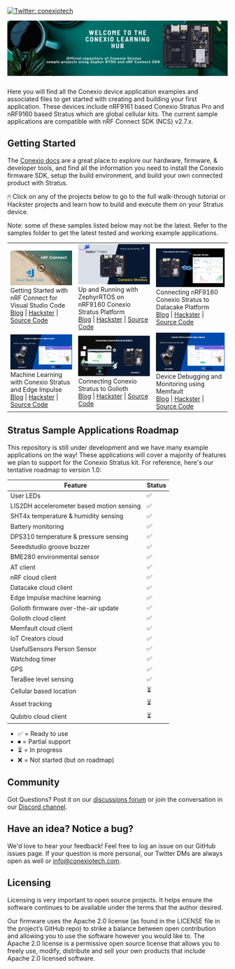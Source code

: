 [![Twitter: conexiotech](https://img.shields.io/twitter/follow/conexiotech.svg?style=social)](https://twitter.com/conexiotech)

<img src="Design/banner.png" style="margin-bottom:10px" />

Here you will find all the Conexio device application examples and associated files to get started with creating and building your first application.
These devices include nRF9161 based Conexio Stratus Pro and nRF9160 based Stratus which are global cellular kits.
The current sample applications are compatible with nRF Connect SDK (NCS) v2.7.x. 

## Getting Started

The [Conexio docs](https://docs.conexiotech.com/) are a great place to explore our hardware, firmware, & developer tools, and find all the information you need to install the Conexio firmware SDK, setup the build environment, and build your own connected product with Stratus.

🖱 Click on any of the projects below to go to the full walk-through tutorial or Hackster projects and learn how to build and execute them on your Stratus device. 

Note: some of these samples listed below may not be the latest. Refer to the samples folder to get the latest tested and working example applications.

<table>    
    <tr>
        <td>
            <img src="Design/nRFConnect.png" /><br/>
            Getting Started with nRF Connect for Visual Studio Code <br/>
            <a href="https://www.rajeevpiyare.com/posts/nrfconnect-vs-code/">Blog</a> | <a href="https://www.hackster.io/piyareraj/getting-started-with-nrf-connect-for-visual-studio-code-24c882">Hackster</a> | <a href="samples/conexio_stratus/led_blink/">Source Code</a>
        </td>  
        <td>
            <img src="Design/getting_started.png" /><br/>
            Up and Running with ZephyrRTOS on nRF9160 Conexio Stratus Platform <br/>
            <a href="https://www.rajeevpiyare.com/posts/stratus-getting-started/">Blog</a> | <a href="https://www.hackster.io/piyareraj/up-and-running-with-zephyrrtos-on-conexio-stratus-iot-kit-4661a3">Hackster</a> | <a href="samples/conexio_stratus/led_blink/">Source Code</a>
        </td>        
        <td>
            <img src="Design/datacake.png"/><br/>
            Connecting nRF9160 Conexio Stratus to Datacake Platform <br/>
            <a href="https://www.rajeevpiyare.com/posts/stratus-to-datacake/">Blog</a> | <a href="https://www.hackster.io/piyareraj/how-to-connect-and-visualize-iot-data-using-datacake-cloud-2f6681">Hackster</a> | <a href="samples/conexio_stratus/datacake/">Source Code</a>
        </td>       
    </tr>
    <tr>
        <td>
            <img src="Design/edge_impulse.png"/><br/>
            Machine Learning with Conexio Stratus and Edge Impulse <br/>
            <a href="https://www.rajeevpiyare.com/posts/edge-impulse/">Blog</a> | <a href="https://www.hackster.io/piyareraj/machine-learning-with-conexio-stratus-and-edge-impulse-25ad20">Hackster</a> | <a href="https://github.com/Conexiotechnologies/conexio-firmware-sdk/tree/v1.7.0/samples/edge_impulse">Source Code</a>
        </td>        
        <td>
            <img src="Design/golioth.png"/><br/>
            Connecting Conexio Stratus to Golioth <br/>
            <a href="https://www.rajeevpiyare.com/posts/stratus-to-golioth/">Blog</a> | <a href="https://www.hackster.io/piyareraj/connecting-conexio-stratus-to-golioth-platform-e15cd9">Hackster</a> | <a href="https://github.com/Conexiotechnologies/conexio-firmware-sdk/tree/v2.1.1/samples/golioth/stratus_lightdb_stream">Source Code</a>
        </td>
        <td>
            <img src="Design/edge_impulse.png"/><br/>
            Device Debugging and Monitoring using Memfault <br/>
            <a href="https://www.rajeevpiyare.com/posts/stratus-to-memfault/">Blog</a> | <a href="https://www.hackster.io/piyareraj/remote-device-debugging-and-monitoring-using-memfault-093aee">Hackster</a> | <a href="https://github.com/Conexiotechnologies/conexio-firmware-sdk/tree/v1.7.0/samples/memfault">Source Code</a>
        </td>        
    </tr>
</table>


## Stratus Sample Applications Roadmap

This repository is still under development and we have many example applications on the way! These applications will cover a majority of features we plan to support for the Conexio Stratus kit. For reference, here's our tentative roadmap to version 1.0:

| Feature                                        | Status |
| -----------------------------------------------| ------ |
| User LEDs									     | ✅ | 
| LIS2DH accelerometer based motion sensing      | ✅ | 
| SHT4x temperature & humidity sensing           | ✅ |
| Battery monitoring                             | ✅ |
| DPS310 temperature & pressure sensing          | ✅ |
| Seeedstudio groove buzzer            			 | ✅ |
| BME280 environmental sensor                    | ✅ |
| AT client                    					 | ✅ |
| nRF cloud client     							 | ✅ |
| Datacake cloud client  						 | ✅ |
| Edge Impulse machine learning    				 | ✅ |
| Golioth firmware over-the-air update  		 | ✅ |
| Golioth cloud client                         	 | ✅ |
| Memfault cloud client            				 | ✅ |
| IoT Creators cloud            				 | ✅ |
| UsefulSensors Person Sensor                    | ✅ |
| Watchdog timer            					 | ✅ |
| GPS                    						 | ✅ |
| TeraBee level sensing                    		 | ✅ |
| Cellular based location                        | ⏳ |
| Asset tracking                         	     | ⏳ |
| Qubitro cloud client             				 | ⏳ |


- ✅ = Ready to use
- ⏺ = Partial support
- ⏳ = In progress
- ❌ = Not started (but on roadmap)

## Community

Got Questions? Post it on our [discussions forum](https://github.com/Conexiotechnologies/conexio-firmware-sdk/discussions) or join the conversation in our [Discord channel](https://discord.gg/2CZJTrt6Z5).

## Have an idea? Notice a bug?

We'd love to hear your feedback! Feel free to log an issue on our GitHub issues page. If your question is more personal, our Twitter DMs are always open as well or info@conexiotech.com.


## Licensing
Licensing is very important to open source projects. It helps ensure the software continues to be available under the terms that the author desired.

Our firmware uses the Apache 2.0 license (as found in the LICENSE file in the project’s GitHub repo) to strike a balance between open contribution and allowing you to use the software however you would like to. 
The Apache 2.0 license is a permissive open source license that allows you to freely use, modify, distribute and sell your own products that include Apache 2.0 licensed software. 
